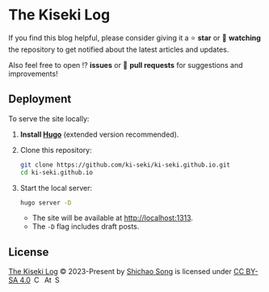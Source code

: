 # The Kiseki Log

If you find this blog helpful, please consider giving it a ⭐ **star** or 👀 **watching** the repository to get notified about the latest articles and updates.

Also feel free to open ⁉️ **issues** or 🤝 **pull requests** for suggestions and improvements!

## Deployment

To serve the site locally:

1. **Install [Hugo](https://gohugo.io/getting-started/installing/)** (extended version recommended).
2. Clone this repository:

   ```zsh
   git clone https://github.com/ki-seki/ki-seki.github.io.git
   cd ki-seki.github.io
   ```

3. Start the local server:

   ```zsh
   hugo server -D
   ```

   - The site will be available at [http://localhost:1313](http://localhost:1313).
   - The `-D` flag includes draft posts.

## License

<a href="https://ki-seki.github.io/">The Kiseki Log</a> © 2023-Present by <a href="https://ki-seki.github.io/cv/">Shichao Song</a> is licensed under <a href="https://creativecommons.org/licenses/by-sa/4.0/">CC BY-SA 4.0</a><span style="margin-left:.2em;"></span>
<img src="https://mirrors.creativecommons.org/presskit/icons/cc.svg" alt="Creative Commons" style="height:1em;"><span style="margin-left:.2em;"></span>
<img src="https://mirrors.creativecommons.org/presskit/icons/by.svg" alt="Attribution" style="height:1em;"><span style="margin-left:.2em;"></span>
<img src="https://mirrors.creativecommons.org/presskit/icons/sa.svg" alt="ShareAlike" style="height:1em;">
